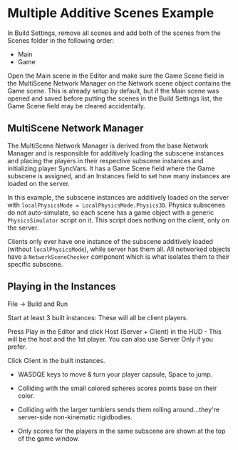 # Multiple Additive Scenes Example

In Build Settings, remove all scenes and add both of the scenes from the Scenes folder in the following order:

- Main
- Game

Open the Main scene in the Editor and make sure the Game Scene field in the MultiScene Network Manager on the Network scene object contains the Game scene. 
This is already setup by default, but if the Main scene was opened and saved before putting the scenes in the Build Settings list, the Game Scene field may be cleared accidentally.

## MultiScene Network Manager

The MultiScene Network Manager is derived from the base Network Manager and is responsible for additively loading the subscene instances and placing the players in their respective 
subscene instances and initializing player SyncVars. It has a Game Scene field where the Game subscene is assigned, and an Instances field to set how many instances are loaded on the server.

In this example, the subscene instances are additively loaded on the server with `localPhysicsMode = LocalPhysicsMode.Physics3D`. 
Physics subscenes do not auto-simulate, so each scene has a game object with a generic `PhysicsSimulator` script on it. This script does nothing on the client, only on the server.

Clients only ever have one instance of the subscene additively loaded (without `localPhysicsMode`), while server has them all. 
All networked objects have a `NetworkSceneChecker` component which is what isolates them to their specific subscene.

## Playing in the Instances

File -\> Build and Run

Start at least 3 built instances: These will all be client players.

Press Play in the Editor and click Host (Server + Client) in the HUD - This will be the host and the 1st player. You can also use Server Only if you prefer.

Click Client in the built instances.

-   WASDQE keys to move & turn your player capsule, Space to jump.

-   Colliding with the small colored spheres scores points base on their color.

-   Colliding with the larger tumblers sends them rolling around...they're server-side non-kinematic rigidbodies.

-   Only scores for the players in the same subscene are shown at the top of the game window.
